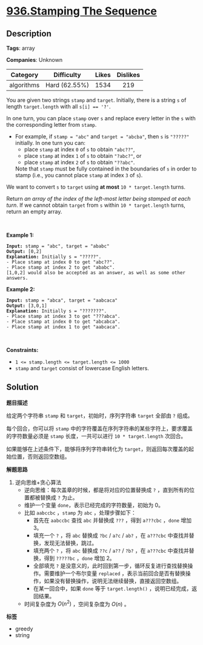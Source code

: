 # [936.Stamping The Sequence](https://leetcode.com/problems/stamping-the-sequence/description/)

## Description

**Tags**: array

**Companies**: Unknown

|  Category  |  Difficulty   | Likes | Dislikes |
| :--------: | :-----------: | :---: | :------: |
| algorithms | Hard (62.55%) | 1534  |   219    |

<p>You are given two strings <code>stamp</code> and <code>target</code>. Initially, there is a string <code>s</code> of length <code>target.length</code> with all <code>s[i] == &#39;?&#39;</code>.</p>
<p>In one turn, you can place <code>stamp</code> over <code>s</code> and replace every letter in the <code>s</code> with the corresponding letter from <code>stamp</code>.</p>
<ul>
  <li>For example, if <code>stamp = &quot;abc&quot;</code> and <code>target = &quot;abcba&quot;</code>, then <code>s</code> is <code>&quot;?????&quot;</code> initially. In one turn you can:
  <ul>
    <li>place <code>stamp</code> at index <code>0</code> of <code>s</code> to obtain <code>&quot;abc??&quot;</code>,</li>
    <li>place <code>stamp</code> at index <code>1</code> of <code>s</code> to obtain <code>&quot;?abc?&quot;</code>, or</li>
    <li>place <code>stamp</code> at index <code>2</code> of <code>s</code> to obtain <code>&quot;??abc&quot;</code>.</li>
  </ul>
  Note that <code>stamp</code> must be fully contained in the boundaries of <code>s</code> in order to stamp (i.e., you cannot place <code>stamp</code> at index <code>3</code> of <code>s</code>).</li>
</ul>
<p>We want to convert <code>s</code> to <code>target</code> using <strong>at most</strong> <code>10 * target.length</code> turns.</p>
<p>Return <em>an array of the index of the left-most letter being stamped at each turn</em>. If we cannot obtain <code>target</code> from <code>s</code> within <code>10 * target.length</code> turns, return an empty array.</p>
<p>&nbsp;</p>
<p><strong class="example">Example 1:</strong></p>
<pre><code><strong>Input:</strong> stamp = &quot;abc&quot;, target = &quot;ababc&quot;
<strong>Output:</strong> [0,2]
<strong>Explanation:</strong> Initially s = &quot;?????&quot;.
- Place stamp at index 0 to get &quot;abc??&quot;.
- Place stamp at index 2 to get &quot;ababc&quot;.
[1,0,2] would also be accepted as an answer, as well as some other answers.</code></pre>
<p><strong class="example">Example 2:</strong></p>
<pre><code><strong>Input:</strong> stamp = &quot;abca&quot;, target = &quot;aabcaca&quot;
<strong>Output:</strong> [3,0,1]
<strong>Explanation:</strong> Initially s = &quot;???????&quot;.
- Place stamp at index 3 to get &quot;???abca&quot;.
- Place stamp at index 0 to get &quot;abcabca&quot;.
- Place stamp at index 1 to get &quot;aabcaca&quot;.</code></pre>
<p>&nbsp;</p>
<p><strong>Constraints:</strong></p>
<ul>
  <li><code>1 &lt;= stamp.length &lt;= target.length &lt;= 1000</code></li>
  <li><code>stamp</code> and <code>target</code> consist of lowercase English letters.</li>
</ul>

## Solution

**题目描述**

给定两个字符串 `stamp` 和 `target`，初始时，序列字符串 `target` 全部由 `?` 组成。

每个回合，你可以将 `stamp` 中的字符覆盖在序列字符串的某些字符上，要求覆盖的字符数量必须是 `stamp` 长度，一共可以进行 `10 * target.length` 次回合。

如果能够在上述条件下，能够将序列字符串转化为 `target`，则返回每次覆盖的起始位置，否则返回空数组。

**解题思路**

1. 逆向思维+贪心算法
   - 逆向思维：每次盖章的时候，都是将对应的位置替换成 `?` ，直到所有的位置都被替换成 `?` 为止。
   - 维护一个变量 `done`，表示已经完成的字符数量，初始为 0。
   - 比如 `aabccbc` ，`stamp` 为 `abc` ，处理步骤如下：
     - 首先在 `aabccbc` 查找 `abc` 并替换成 `???` ，得到 `a???cbc` ，`done` 增加 3。
     - 填充一个 `?` ，将 `abc` 替换成 `?bc` / `a?c` / `ab?` ，在 `a???cbc` 中查找并替换，发现无法替换，跳过。
     - 填充两个 `?` ，将 `abc` 替换成 `??c` / `a??` / `?b?` ，在 `a???cbc` 中查找并替换，得到 `?????bc` ，`done` 增加 2。
     - 全部填充 `?` 是没意义的，此时回到第一步，循环反复进行查找替换操作。需要维护一个布尔变量 `replaced` ，表示当前回合是否有替换操作，如果没有替换操作，说明无法继续替换，直接返回空数组。
     - 在某一回合中，如果 `done` 等于 `target.length()` ，说明已经完成，返回结果。
   - 时间复杂度为 $O(n^2)$ ，空间复杂度为 $O(n)$ 。

**标签**

- greedy
- string
